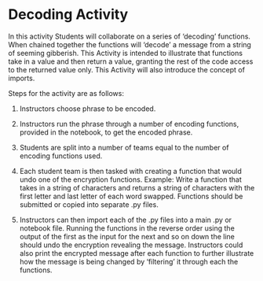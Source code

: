 # Decoding Activity

In this activity Students will collaborate on a series of ‘decoding’ functions. When chained together the functions will ‘decode’ a message from a string of seeming gibberish. This Activity is intended to illustrate that functions take in a value and then return a value, granting the rest of the code access to the returned value only. This Activity will also introduce the concept of imports. 

Steps for the activity are as follows:

1) Instructors choose phrase to be encoded.

2) Instructors run the phrase through a number of encoding functions, provided in the notebook, to get the encoded phrase.

3) Students are split into a number of teams equal to the number of encoding functions used.

4) Each student team is then tasked with creating a function that would undo one of the encryption functions. Example: Write a function that takes in a string of characters and returns a string of characters with the first letter and last letter of each word swapped. Functions should be submitted or copied into separate .py files.

5) Instructors can then import each of the .py files into a main .py or notebook file. Running the functions in the reverse order using the output of the first as the input for the next and so on down the line should undo the encryption revealing the message. Instructors could also print the encrypted message after each function to further illustrate how the message is being changed by ‘filtering’ it through each the functions.
